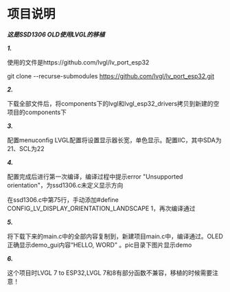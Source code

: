 # 项目说明

***这是SSD1306 OLD使用LVGL的移植***

***1.***

使用的文件是https://github.com/lvgl/lv_port_esp32

git clone --recurse-submodules https://github.com/lvgl/lv_port_esp32.git

***2.***

下载全部文件后，将components下的lvgl和lvgl_esp32_drivers拷贝到新建的空项目的components下

***3.***

配置menuconfig  LVGL配置将设置显示器长宽，单色显示。配置IIC，其中SDA为21、SCL为22

***4.***

配置完成后进行第一次编译，编译过程中提示error "Unsupported orientation"，为ssd1306.c未定义显示方向

在ssd1306.c中第75行，手动添加#define CONFIG_LV_DISPLAY_ORIENTATION_LANDSCAPE 1，再次编译通过

***5.***

将下载下来的main.c中的全部内容复制到，新建项目main.c中，编译通过。OLED正确显示demo_gui内容“HELLO, WORD" 。pic目录下图片显示demo

***6.***

这个项目时LVGL 7 to ESP32,LVGL 7和8有部分函数不兼容，移植的时候需要注意！
